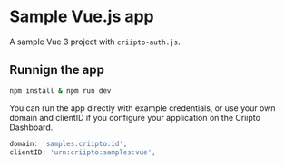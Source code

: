 # Sample Vue.js app 

A sample Vue 3 project with `criipto-auth.js`.  

## Runnign the app

```bash 
npm install & npm run dev
```

You can run the app directly with example credentials, or use your own domain and clientID if you configure your application on the Criipto Dashboard.

```jsx
domain: 'samples.criipto.id',
clientID: 'urn:criipto:samples:vue',
```